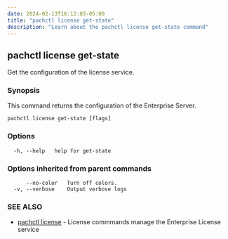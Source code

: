```yaml
---
date: 2024-02-13T16:12:03-05:00
title: "pachctl license get-state"
description: "Learn about the pachctl license get-state command"
---
```


## pachctl license get-state

Get the configuration of the license service.

### Synopsis

This command returns the configuration of the Enterprise Server.

```
pachctl license get-state [flags]
```

### Options

```
  -h, --help   help for get-state
```

### Options inherited from parent commands

```
      --no-color   Turn off colors.
  -v, --verbose    Output verbose logs
```

### SEE ALSO

* [pachctl license](../pachctl_license)	 - License commmands manage the Enterprise License service

